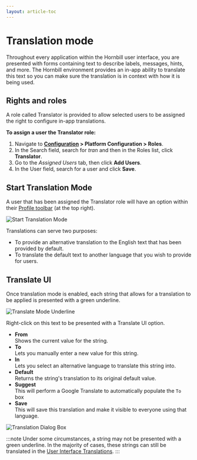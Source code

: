 ```yaml
---
layout: article-toc
---
```

# Translation mode
Throughout every application within the Hornbill user interface, you are presented with forms containing text to describe labels, messages, hints, and more. The Hornbill environment provides an in-app ability to translate this text so you can make sure the translation is in context with how it is being used.

## Rights and roles
A role called Translator is provided to allow selected users to be assigned the right to configure in-app translations. 

**To assign a user the Translator role:**
1. Navigate to **[Configuration](/esp-config/getting-started/using-configuration) > Platform Configuration > Roles**.
1. In the Search field, search for *tran* and then in the Roles list, click **Translator**.
1. Go to the *Assigned Users* tab, then click **Add Users**.
1. In the User field, search for a user and click **Save**.

## Start Translation Mode
A user that has been assigned the Translator role  will have an option within their [Profile toolbar](/esp-user-guide/navigation#profile-toolbar) (at the top right).

![Start Translation Mode](/_books/esp-config/localization/images/start-translation-mode.png)

Translations can serve two purposes:

* To provide an alternative translation to the English text that has been provided by default.
* To translate the default text to another language that you wish to provide for users.

## Translate UI
Once translation mode is enabled, each string that allows for a translation to be applied is presented with a green underline.

![Translate Mode Underline](/_books/esp-config/localization/images/translation-mode-underline.png)

Right-click on this text to be presented with a Translate UI option.
* **From**<br>Shows the current value for the string.
* **To**<br>Lets you manually enter a new value for this string.
* **In**<br>Lets you select an alternative language to translate this string into.
* **Default**<br> Returns the string's translation to its original default value.
* **Suggest**<br>This will perform a Google Translate to automatically populate the `To` box
* **Save**<br>This will save this translation and make it visible to everyone using that language.

![Translation Dialog Box](/_books/esp-config/localization/images/translation-dialog.png)

:::note
Under some circumstances, a string may not be presented with a green underline. In the majority of cases, these strings can still be translated in the [User Interface Translations](/esp-config/localization/user-interface-translations).
:::
<!-- References>
<!-- https://wiki.hornbill.com/index.php?title=Translation_Mode>